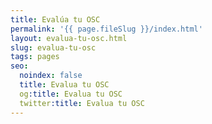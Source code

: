 ```yaml
---
title: Evalúa tu OSC
permalink: '{{ page.fileSlug }}/index.html'
layout: evalua-tu-osc.html
slug: evalua-tu-osc
tags: pages
seo:
  noindex: false
  title: Evalua tu OSC
  og:title: Evalua tu OSC
  twitter:title: Evalua tu OSC
---
```



